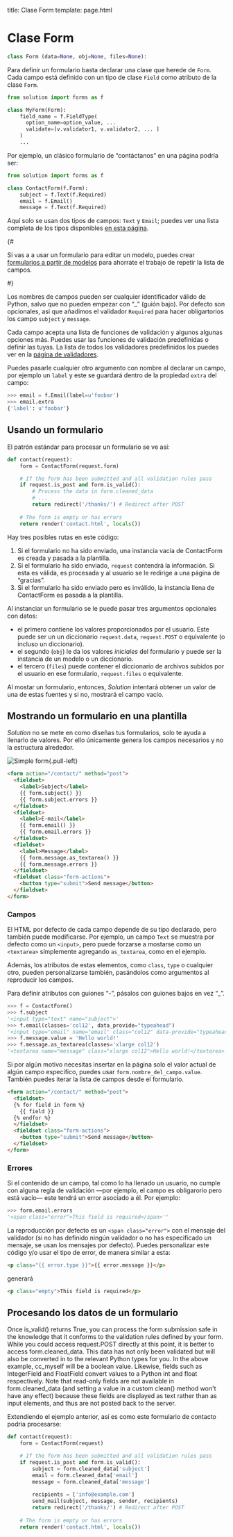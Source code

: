 title: Clase Form
template: page.html


# Clase Form

```python
class Form (data=None, obj=None, files=None):
```

Para definir un formulario basta declarar una clase que herede de `Form`. Cada campo está definido con un tipo de clase `Field` como atributo de la clase `Form`.

```python
from solution import forms as f

class MyForm(Form):
    field_name = f.FieldType(
      option_name=option_value, ...
      validate=[v.validator1, v.validator2, ... ]
    )
    ...
```

Por ejemplo, un clásico formulario de “contáctanos” en una página podría ser:

```python
from solution import forms as f

class ContactForm(f.Form):
    subject = f.Text(f.Required)
    email = f.Email()
    message = f.Text(f.Required)
```

Aquí solo se usan dos tipos de campos: `Text` y `Email`; puedes ver una lista completa de los tipos disponibles [en esta página](/forms/fields.md).

{#<div class="note" markdown="1">
Si vas a a usar un formulario para editar un modelo, puedes crear [formularios a partir de modelos](/forms/model_forms.md) para ahorrate el trabajo de repetir la lista de campos.
</div>#}

Los nombres de campos pueden ser cualquier identificador válido de Python, salvo que no pueden empezar con “_” (guión bajo). Por defecto son opcionales, asi que añadimos el validador `Required` para hacer obligartorios los campo `subject` y `message`.

Cada campo acepta una lista de funciones de validación y algunos algunas opciones más. Puedes usar las funciones de validación predefinidas o definir las tuyas. La lista de todos los validadores predefinidos los puedes ver en la [página de validadores](/forms/validators.md).

Puedes pasarle cualquier otro argumento con nombre al declarar un campo, por ejemplo un `label` y este se guardará dentro de la propiedad `extra` del campo:

```python
>>> email = f.Email(label=u'foobar')
>>> email.extra
{'label': u'foobar'}
```


## Usando un formulario

El patrón estándar para procesar un formulario se ve así:

```python
def contact(request):
    form = ContactForm(request.form)

    # If the form has been submitted and all validation rules pass
    if request.is_post and form.is_valid():
        # Process the data in form.cleaned_data
        # ...
        return redirect('/thanks/') # Redirect after POST
    
    # The form is empty or has errors
    return render('contact.html', locals())
```

Hay tres posibles rutas en este código:

1. Si el formulario no ha sido enviado, una instancia vacía de ContactForm es creada y pasada a la plantilla.
2. Si el formulario ha sido enviado, `request` contendrá la información. Si esta es válida, es procesada y al usuario se le redirige a una página de “gracias”.
3. Si el formulario ha sido enviado pero es inválido, la instancia llena de ContactForm es pasada a la plantilla.

Al instanciar un formulario se le puede pasar tres argumentos opcionales con datos:

* el primero contiene los valores proporcionados por el usuario. Este puede ser un un diccionario `request.data`, `request.POST` o equivalente (o incluso un diccionario).
* el segundo (`obj`) le da los valores *iniciales* del formulario y puede ser la instancia de un modelo o un diccionario.
* el tercero (`files`) puede contener el diccionario de archivos subidos por el usuario en ese formulario, `request.files` o equivalente.

Al mostar un formulario, entonces, _Solution_ intentará obtener un valor de una de estas fuentes y si no, mostrará el campo vacío.


## Mostrando un formulario en una plantilla

_Solution_ no se mete en como diseñas tus formularios, solo te ayuda a llenarlo de valores. Por ello únicamente genera los campos necesarios y no la estructura alrededor.

![Simple form](/forms/simpleform.png){.pull-left}

```html
<form action="/contact/" method="post">
  <fieldset>
    <label>Subject</label>
    {{ form.subject() }}
    {{ form.subject.errors }}
  </fieldset>
  <fieldset>
    <label>E-mail</label>
    {{ form.email() }}
    {{ form.email.errors }}
  </fieldset>
  <fieldset>
    <label>Message</label>
    {{ form.message.as_textarea() }}
    {{ form.message.errors }}
  </fieldset>
  <fieldset class="form-actions">
    <button type="submit">Send message</button>
  </fieldset>
</form>
```

### Campos

El HTML por defecto de cada campo depende de su tipo declarado, pero también puede modificarse. Por ejemplo, un campo `Text` se muestra por defecto como un `<input>`, pero puede forzarse a mostarse como un `<textarea>` símplemente agregando `as_textarea`, como en el ejemplo.

Además, los atributos de estas elementos, como `class`, `type` o cualquier otro, pueden personalizarse también, pasándolos como argumentos al reproducir los campos.

<aside class='pull-left' markdown='1'>
Para definir atributos con guiones “-”, pásalos con guiones bajos en vez “_”.
</aside>

```python
>>> f = ContactForm()
>>> f.subject
'<input type="text" name="subject">'
>>> f.email(classes='col12', data_provide="typeahead")
'<input type="email" name="email" class="col12" data-provide="typeahead">'
>>> f.message.value = 'Hello world!'
>>> f.message.as_textarea(classes='xlarge col12')
'<textarea name="message" class="xlarge col12">Hello world!</textarea>'
```

Si por algún motivo necesitas insertar en la página solo el valor actual de algún campo específico, puedes usar `form.nombre_del_campo.value`. También puedes iterar la lista de campos desde el formulario.

```html
<form action="/contact/" method="post">
  <fieldset>
  {% for field in form %}
    {{ field }}
  {% endfor %}
  </fieldset>
  <fieldset class="form-actions">
    <button type="submit">Send message</button>
  </fieldset>
</form>
```


### Errores

Si el contenido de un campo, tal como lo ha llenado un usuario, no cumple con alguna regla de validación —por ejemplo, el campo es obligarorio pero está vacío— este tendrá un error asociado a él. Por ejemplo: 

```python
>>> form.email.errors
'<span class="error">This field is required</span>''
```

La reproducción por defecto es un  `<span class="error">` con el mensaje del validador (si no has definido ningún validador o no has especificado un mensaje, se usan los mensajes por defecto). Puedes personalizar este código y/o usar el tipo de error, de manera similar a esta:

```html
<p class="{{ error.type }}">{{ error.message }}</p>
```

generará

```html
<p class="empty">This field is required</p>
```


## Procesando los datos de un formulario

Once is_valid() returns True, you can process the form submission safe in the knowledge that it conforms to the validation rules defined by your form. While you could access request.POST directly at this point, it is better to access form.cleaned_data. This data has not only been validated but will also be converted in to the relevant Python types for you. In the above example, cc_myself will be a boolean value. Likewise, fields such as IntegerField and FloatField convert values to a Python int and float respectively. Note that read-only fields are not available in form.cleaned_data (and setting a value in a custom clean() method won't have any effect) because these fields are displayed as text rather than as input elements, and thus are not posted back to the server.

Extendiendo el ejemplo anterior, así es como este formulario de contacto podria procesarse:

```python
def contact(request):
    form = ContactForm(request)

    # If the form has been submitted and all validation rules pass
    if request.is_post and form.is_valid():
        subject = form.cleaned_data['subject']
        email = form.cleaned_data['email']
        message = form.cleaned_data['message']
        
        recipients = ['info@example.com']
        send_mail(subject, message, sender, recipients)
        return redirect('/thanks/') # Redirect after POST
    
    # The form is empty or has errors
    return render('contact.html', locals())
```


